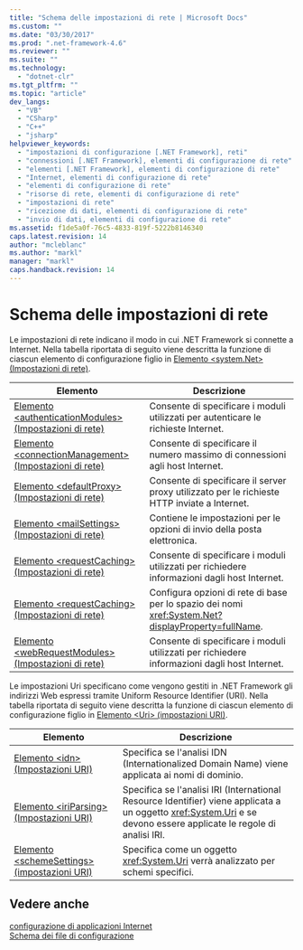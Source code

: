 ```yaml
---
title: "Schema delle impostazioni di rete | Microsoft Docs"
ms.custom: ""
ms.date: "03/30/2017"
ms.prod: ".net-framework-4.6"
ms.reviewer: ""
ms.suite: ""
ms.technology: 
  - "dotnet-clr"
ms.tgt_pltfrm: ""
ms.topic: "article"
dev_langs: 
  - "VB"
  - "CSharp"
  - "C++"
  - "jsharp"
helpviewer_keywords: 
  - "impostazioni di configurazione [.NET Framework], reti"
  - "connessioni [.NET Framework], elementi di configurazione di rete"
  - "elementi [.NET Framework], elementi di configurazione di rete"
  - "Internet, elementi di configurazione di rete"
  - "elementi di configurazione di rete"
  - "risorse di rete, elementi di configurazione di rete"
  - "impostazioni di rete"
  - "ricezione di dati, elementi di configurazione di rete"
  - "invio di dati, elementi di configurazione di rete"
ms.assetid: f1de5a0f-76c5-4833-819f-5222b8146340
caps.latest.revision: 14
author: "mcleblanc"
ms.author: "markl"
manager: "markl"
caps.handback.revision: 14
---
```

# Schema delle impostazioni di rete
Le impostazioni di rete indicano il modo in cui .NET Framework si connette a Internet.  Nella tabella riportata di seguito viene descritta la funzione di ciascun elemento di configurazione figlio in [Elemento \<system.Net\> \(Impostazioni di rete\)](../../../../../docs/framework/configure-apps/file-schema/network/system-net-element-network-settings.md).  
  
|Elemento|Descrizione|  
|--------------|-----------------|  
|[Elemento \<authenticationModules\> \(Impostazioni di rete\)](../../../../../docs/framework/configure-apps/file-schema/network/authenticationmodules-element-network-settings.md)|Consente di specificare i moduli utilizzati per autenticare le richieste Internet.|  
|[Elemento \<connectionManagement\> \(Impostazioni di rete\)](../../../../../docs/framework/configure-apps/file-schema/network/connectionmanagement-element-network-settings.md)|Consente di specificare il numero massimo di connessioni agli host Internet.|  
|[Elemento \<defaultProxy\> \(Impostazioni di rete\)](../../../../../docs/framework/configure-apps/file-schema/network/defaultproxy-element-network-settings.md)|Consente di specificare il server proxy utilizzato per le richieste HTTP inviate a Internet.|  
|[Elemento \<mailSettings\> \(Impostazioni di rete\)](../../../../../docs/framework/configure-apps/file-schema/network/mailsettings-element-network-settings.md)|Contiene le impostazioni per le opzioni di invio della posta elettronica.|  
|[Elemento \<requestCaching\> \(Impostazioni di rete\)](../../../../../docs/framework/configure-apps/file-schema/network/requestcaching-element-network-settings.md)|Consente di specificare i moduli utilizzati per richiedere informazioni dagli host Internet.|  
|[Elemento \<requestCaching\> \(Impostazioni di rete\)](../../../../../docs/framework/configure-apps/file-schema/network/requestcaching-element-network-settings.md)|Configura opzioni di rete di base per lo spazio dei nomi <xref:System.Net?displayProperty=fullName>.|  
|[Elemento \<webRequestModules\> \(Impostazioni di rete\)](../../../../../docs/framework/configure-apps/file-schema/network/webrequestmodules-element-network-settings.md)|Consente di specificare i moduli utilizzati per richiedere informazioni dagli host Internet.|  
  
 Le impostazioni Uri specificano come vengono gestiti in .NET Framework gli indirizzi Web espressi tramite Uniform Resource Identifier \(URI\).  Nella tabella riportata di seguito viene descritta la funzione di ciascun elemento di configurazione figlio in [Elemento \<Uri\> \(impostazioni URI\)](../../../../../docs/framework/configure-apps/file-schema/network/uri-element-uri-settings.md).  
  
|Elemento|Descrizione|  
|--------------|-----------------|  
|[Elemento \<idn\> \(Impostazioni URI\)](../../../../../docs/framework/configure-apps/file-schema/network/idn-element-uri-settings.md)|Specifica se l'analisi IDN \(Internationalized Domain Name\) viene applicata ai nomi di dominio.|  
|[Elemento \<iriParsing\> \(Impostazioni URI\)](../../../../../docs/framework/configure-apps/file-schema/network/iriparsing-element-uri-settings.md)|Specifica se l'analisi IRI \(International Resource Identifier\) viene applicata a un oggetto <xref:System.Uri> e se devono essere applicate le regole di analisi IRI.|  
|[Elemento \<schemeSettings\> \(impostazioni URI\)](../../../../../docs/framework/configure-apps/file-schema/network/schemesettings-element-uri-settings.md)|Specifica come un oggetto <xref:System.Uri> verrà analizzato per schemi specifici.|  
  
## Vedere anche  
 [configurazione di applicazioni Internet](../../../../../docs/framework/network-programming/configuring-internet-applications.md)   
 [Schema dei file di configurazione](../../../../../docs/framework/configure-apps/file-schema/index.md)